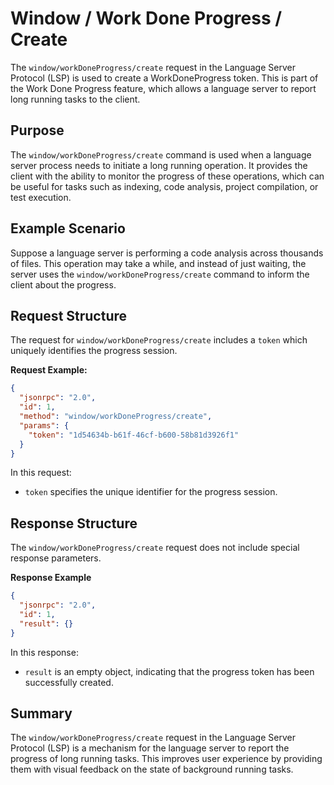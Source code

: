 # Window / Work Done Progress / Create

The `window/workDoneProgress/create` request in the Language Server Protocol (LSP) is used to create a WorkDoneProgress token. This is part of the Work Done Progress feature, which allows a language server to report long running tasks to the client.

## Purpose

The `window/workDoneProgress/create` command is used when a language server process needs to initiate a long running operation. It provides the client with the ability to monitor the progress of these operations, which can be useful for tasks such as indexing, code analysis, project compilation, or test execution.

## Example Scenario

Suppose a language server is performing a code analysis across thousands of files. This operation may take a while, and instead of just waiting, the server uses the `window/workDoneProgress/create` command to inform the client about the progress.

## Request Structure

The request for `window/workDoneProgress/create` includes a `token` which uniquely identifies the progress session.

**Request Example:**

```json
{
  "jsonrpc": "2.0",
  "id": 1,
  "method": "window/workDoneProgress/create",
  "params": {
    "token": "1d54634b-b61f-46cf-b600-58b81d3926f1"
  }
}
```

In this request:
- `token` specifies the unique identifier for the progress session. 

## Response Structure

The `window/workDoneProgress/create` request does not include special response parameters. 

**Response Example**

```json
{
  "jsonrpc": "2.0",
  "id": 1,
  "result": {}
}
```

In this response:
- `result` is an empty object, indicating that the progress token has been successfully created.

## Summary

The `window/workDoneProgress/create` request in the Language Server Protocol (LSP) is a mechanism for the language server to report the progress of long running tasks. This improves user experience by providing them with visual feedback on the state of background running tasks.
